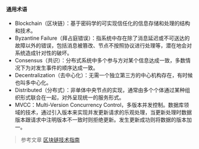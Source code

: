 #### 通用术语
* Blockchain（区块链）：基于密码学的可实现信任化的信息存储和处理的结构和技术。
* Byzantine Failure（拜占庭错误）：指系统中存在除了消息延迟或不可送达的故障以外的错误，包括消息被篡改、节点不按照协议进行处理等，潜在地会对系统造成针对性的破坏。
* Consensus（共识）：分布式系统中多个参与方对某个信息达成一致，多数情况下为对发生事件的顺序达成一致。
* Decentralization（去中心化）：无需一个独立第三方的中心机构存在，有时候也叫多中心化。
* Distributed（分布式）：非单体中央节点的实现，通常由多个个体通过某种组织形式联合在一起，对外呈现统一的服务形式。
* MVCC：Multi-Version Concurrency Control，多版本并发控制。数据库领域的技术，通过引入版本来实现并发更新请求的乐观处理，当更新处理时数据版本跟请求中注明版本不一致时则拒绝更新。发生更新成功则将数据的版本加一。

> 参考文章
> [区块链技术指南](https://yeasy.gitbooks.io/blockchain_guide/appendix/terms.html)